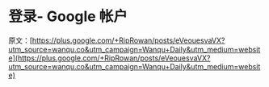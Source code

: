 # 登录- Google 帐户

原文：[https://plus.google.com/+RipRowan/posts/eVeouesvaVX?utm_source=wanqu.co&utm_campaign=Wanqu+Daily&utm_medium=website](https://plus.google.com/+RipRowan/posts/eVeouesvaVX?utm_source=wanqu.co&utm_campaign=Wanqu+Daily&utm_medium=website)